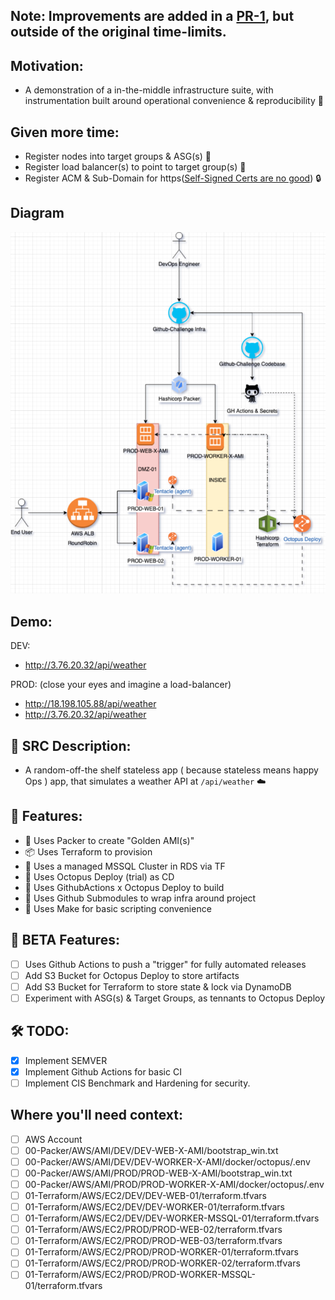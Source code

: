 ## Note: Improvements are added in a [PR-1](https://github.com/nstankov-bg/-more-vmy-random-dotnet-project-poc/pull/1), but outside of the original time-limits.

## Motivation:

- A demonstration of a in-the-middle infrastructure suite, with instrumentation built around operational convenience & reproducibility 🚀

## Given more time:

- Register nodes into target groups & ASG(s) 📝
- Register load balancer(s) to point to target group(s) 📝
- Register ACM & Sub-Domain for https([Self-Signed Certs are no good](https://www.appviewx.com/blogs/risks-of-self-signed-certificates/)) 🔒

## Diagram

![Diagram](docs/images/diagram.png)

## Demo:

DEV:

- http://3.76.20.32/api/weather

PROD: (close your eyes and imagine a load-balancer)

- http://18.198.105.88/api/weather
- http://3.76.20.32/api/weather

## 📜 SRC Description:

- A random-off-the shelf stateless app ( because stateless means happy Ops ) app, that simulates a weather API at `/api/weather` ☁️

## 🚀 Features:

- 🚀 Uses Packer to create "Golden AMI(s)"
- 📦 Uses Terraform to provision
- 💽 Uses a managed MSSQL Cluster in RDS via TF
- 🚀 Uses Octopus Deploy (trial) as CD
- 🚀 Uses GithubActions x Octopus Deploy to build
- 🎁 Uses Github Submodules to wrap infra around project
- 📜 Uses Make for basic scripting convenience

## 🧪 BETA Features:

- [ ] Uses Github Actions to push a "trigger" for fully automated releases
- [ ] Add S3 Bucket for Octopus Deploy to store artifacts
- [ ] Add S3 Bucket for Terraform to store state & lock via DynamoDB
- [ ] Experiment with ASG(s) & Target Groups, as tennants to Octopus Deploy

## 🛠️ TODO:

- [x] Implement SEMVER
- [x] Implement Github Actions for basic CI
- [ ] Implement CIS Benchmark and Hardening for security.
## Where you'll need context:

- [ ] AWS Account
- [ ] 00-Packer/AWS/AMI/DEV/DEV-WEB-X-AMI/bootstrap_win.txt
- [ ] 00-Packer/AWS/AMI/DEV/DEV-WORKER-X-AMI/docker/octopus/.env
- [ ] 00-Packer/AWS/AMI/PROD/PROD-WEB-X-AMI/bootstrap_win.txt
- [ ] 00-Packer/AWS/AMI/PROD/PROD-WORKER-X-AMI/docker/octopus/.env
- [ ] 01-Terraform/AWS/EC2/DEV/DEV-WEB-01/terraform.tfvars
- [ ] 01-Terraform/AWS/EC2/DEV/DEV-WORKER-01/terraform.tfvars
- [ ] 01-Terraform/AWS/EC2/DEV/DEV-WORKER-MSSQL-01/terraform.tfvars
- [ ] 01-Terraform/AWS/EC2/PROD/PROD-WEB-02/terraform.tfvars
- [ ] 01-Terraform/AWS/EC2/PROD/PROD-WEB-03/terraform.tfvars
- [ ] 01-Terraform/AWS/EC2/PROD/PROD-WORKER-01/terraform.tfvars
- [ ] 01-Terraform/AWS/EC2/PROD/PROD-WORKER-02/terraform.tfvars
- [ ] 01-Terraform/AWS/EC2/PROD/PROD-WORKER-MSSQL-01/terraform.tfvars
